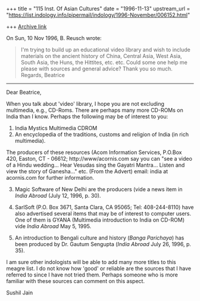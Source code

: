 +++
title = "115 Inst. Of Asian Cultures"
date = "1996-11-13"
upstream_url = "https://list.indology.info/pipermail/indology/1996-November/006152.html"

+++
[Archive link](https://list.indology.info/pipermail/indology/1996-November/006152.html)

On Sun, 10 Nov 1996, B. Reusch wrote:

> 
> I'm trying to build up an educational video library and wish to include
> materials on the ancient history of China, Central Asia, West Asia, South
> Asia, the Huns, the Hittites, etc. etc.
> Could some one help me please with sources and general advice?
> Thank you so much.
> Regards,
> Beatrice
> 
--------------------------------
Dear Beatrice,

When you talk about 'video' library, I hope you are not excluding 
multimedia, e.g., CD-Roms. There are perhaps many more CD-ROMs on India 
than I know. Perhaps the following may be of interest to you:

1. India Mystics Multimedia CDROM
2. An encyclopedia of the traditions, customs and religion of India (in 
rich multimedia).

The producers of these resources (Acom Information Services, P.O.Box 420, 
Easton, CT - 06612; http://www/acornis.com  say you can "see a video of a 
Hindu wedding...
Hear Vesudas sing the Gayatri Mantra... Listen and view the story of 
Ganesha..." etc. (From the Advert) email: india at acornis.com for further 
information.

3. Magic Software of New Delhi are the producers (vide a news item in 
_India Abroad_ (July 12, 1996, p. 30).

4. SarlSoft (P.O. Box 3671, Santa Clara, CA 95065; Tel: 408-244-8110) 
have also advertised several items that may be of interest to computer 
users. One of them is GYANA (Multimedia introduction to India on CD-ROM) 
vide _India Abroad_ May 5, 1995.

5. An introduction to Bengali culture and history (_Banga Parichaya_) has 
been produced by Dr. Gautum Sengupta (_India Abroad_ July 26, 1996, p. 35).

I am sure other indologists will be able to add many more titles to this 
meagre list. I do not know how 'good' or reliable are the sources that I 
have referred to since I have not tried them. Perhaps someone who is more 
familiar with these sources can comment on this aspect.

Sushil Jain 




